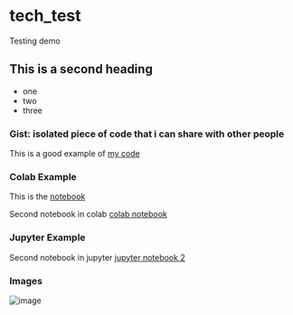 # tech_test
Testing demo

## This is a second heading

* one
* two
* three

### Gist: isolated piece of code that i can share with other people

This is a good example of [my code](https://gist.github.com/ronlch87/d1797fe3d6c9bbca0b22e7efef2b87b2)  

### Colab Example

This is the [notebook](https://github.com/ronlch87/tech_test/blob/main/tech_docs.ipynb)

Second notebook in colab [colab notebook](https://github.com/ronlch87/tech_test/blob/main/example1_colab.ipynb)

### Jupyter Example

Second notebook in jupyter [jupyter notebook 2](https://github.com/ronlch87/tech_test/blob/main/example1.ipynb)

### Images

![image](https://user-images.githubusercontent.com/80565754/180968960-edaea0cd-915d-4f16-ba11-a4ca3bdae95d.png)

